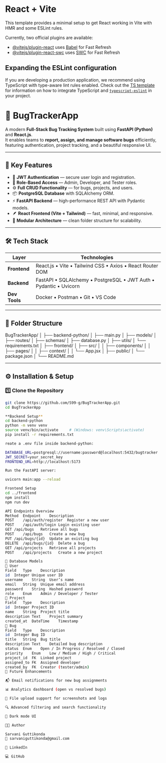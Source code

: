 # React + Vite

This template provides a minimal setup to get React working in Vite with HMR and some ESLint rules.

Currently, two official plugins are available:

- [@vitejs/plugin-react](https://github.com/vitejs/vite-plugin-react/blob/main/packages/plugin-react) uses [Babel](https://babeljs.io/) for Fast Refresh
- [@vitejs/plugin-react-swc](https://github.com/vitejs/vite-plugin-react/blob/main/packages/plugin-react-swc) uses [SWC](https://swc.rs/) for Fast Refresh

## Expanding the ESLint configuration

If you are developing a production application, we recommend using TypeScript with type-aware lint rules enabled. Check out the [TS template](https://github.com/vitejs/vite/tree/main/packages/create-vite/template-react-ts) for information on how to integrate TypeScript and [`typescript-eslint`](https://typescript-eslint.io) in your project.


# 🐞 BugTrackerApp

A modern **Full-Stack Bug Tracking System** built using **FastAPI (Python)** and **React.js**.  
It enables teams to **report, assign, and manage software bugs** efficiently, featuring authentication, project tracking, and a beautiful responsive UI.

---

## 🌟 Key Features

- 🔐 **JWT Authentication** — secure user login and registration.
- 🧩 **Role-Based Access** — Admin, Developer, and Tester roles.
- ⚙️ **Full CRUD Functionality** — for bugs, projects, and users.
- 📦 **PostgreSQL Database** with SQLAlchemy ORM.
- ⚡ **FastAPI Backend** — high-performance REST API with Pydantic models.
- 🪶 **React Frontend (Vite + Tailwind)** — fast, minimal, and responsive.
- 🧱 **Modular Architecture** — clean folder structure for scalability.

---

## 🛠️ Tech Stack

| Layer | Technologies |
|-------|---------------|
| **Frontend** | React.js • Vite • Tailwind CSS • Axios • React Router DOM |
| **Backend** | FastAPI • SQLAlchemy • PostgreSQL • JWT Auth • Pydantic • Uvicorn |
| **Dev Tools** | Docker • Postman • Git • VS Code |

---

## 🧩 Folder Structure

BugTrackerApp/
│
├── backend-python/
│ ├── main.py
│ ├── models/
│ ├── routes/
│ ├── schemas/
│ ├── database.py
│ ├── utils/
│ └── requirements.txt
│
├── frontend/
│ ├── src/
│ │ ├── components/
│ │ ├── pages/
│ │ ├── context/
│ │ └── App.jsx
│ ├── public/
│ └── package.json
│
└── README.md


---

## ⚙️ Installation & Setup

### 1️⃣ Clone the Repository

```bash
git clone https://github.com/S99-g/BugTrackerApp.git
cd BugTrackerApp

**Backend Setup**
cd backend-python
python -m venv venv
source venv/bin/activate     # (Windows: venv\Scripts\activate)
pip install -r requirements.txt

reate a .env file inside backend-python:

DATABASE_URL=postgresql://username:password@localhost:5432/bugtracker
JWT_SECRET=your_secret_key
FRONTEND_URL=http://localhost:5173

Run the FastAPI server:

uvicorn main:app --reload

Frontend Setup
cd ../frontend
npm install
npm run dev

API Endpoints Overview
Method	Endpoint	Description
POST	/api/auth/register	Register a new user
POST	/api/auth/login	Login existing user
GET	/api/bugs	Retrieve all bugs
POST	/api/bugs	Create a new bug
PUT	/api/bugs/{id}	Update an existing bug
DELETE	/api/bugs/{id}	Delete a bug
GET	/api/projects	Retrieve all projects
POST	/api/projects	Create a new project

🧠 Database Models
🧍 User
Field	Type	Description
id	Integer	Unique user ID
username	String	User’s name
email	String	Unique email address
password	String	Hashed password
role	Enum	Admin / Developer / Tester
🧱 Project
Field	Type	Description
id	Integer	Project ID
name	String	Project title
description	Text	Project summary
created_at	DateTime	Timestamp
🐛 Bug
Field	Type	Description
id	Integer	Bug ID
title	String	Bug title
description	Text	Detailed bug description
status	Enum	Open / In Progress / Resolved / Closed
priority	Enum	Low / Medium / High / Critical
project_id	FK	Linked project
assigned_to	FK	Assigned developer
created_by	FK	Creator (tester/admin)
🧰 Future Enhancements

📬 Email notifications for new bug assignments

📊 Analytics dashboard (open vs resolved bugs)

🧾 File upload support for screenshots and logs

🔍 Advanced filtering and search functionality

🌙 Dark mode UI

👩‍💻 Author

Sarvani Guttikonda
📧 sarvaniguttikonda@gmail.com

🔗 LinkedIn

💻 GitHub


